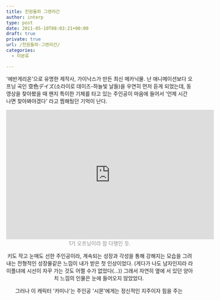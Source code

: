 ```yaml
---
title: 천원돌파 그렌라간
author: interp
type: post
date: 2011-05-10T08:03:21+00:00
draft: true
private: true
url: /천원돌파-그렌라간/
categories:
  - 미분류

---
```


  '에반게리온'으로 유명한 제작사, 가이낙스가 만든 최신 메카닉물. 난 애니메이션보다 오프닝 곡인&nbsp;空色デイズ(소라이로 데이즈-하늘빛 날들)을 우연히 먼저 듣게 되었는데, 동영상을 찾아봤을 때 왠지 특이한 기체를 타고 있는 주인공이 마음에 들어서 '언제 시간 나면 찾아봐야겠다' 라고 찜해뒀던 기억이 난다.&nbsp;




<div style="text-align: center;">
  <iframe width="560" height="349" src="http://www.youtube.com/embed/-dlhJpevyyQ" frameborder="0" allowfullscreen=""></iframe>




<div style="text-align: center;">
  <font class="Apple-style-span" color="#8E8E8E">1기 오프닝이라 참 다행인 듯.</font>





  키도 작고 눈매도 선한 주인공이라, 계속되는 성장과 각성을 통해 강해지는 모습을 그려내는 전형적인 성장물같은 느낌이 내가 받은 첫 인상이었다. (게다가 나도 남자인지라 라이플녀에 시선이 자꾸 가는 것도 어쩔 수가 없었다(&#8230;)) 그래서 자연히 옆에 서 있던 양아치 느낌의 인물은 눈에 들어오지 않았었다.&nbsp;</p> 
  
  <p>
    그러나 이 캐릭터 '카미나'는 주인공 '시몬'에게는 정신적인 지주이자 힘을 주는&nbsp;
  </p>
